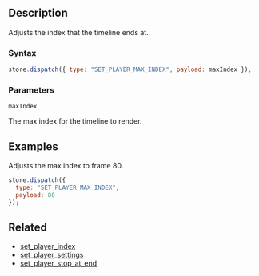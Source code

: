 ## Description

Adjusts the index that the timeline ends at.

### Syntax

```js
store.dispatch({ type: "SET_PLAYER_MAX_INDEX", payload: maxIndex });
```

### Parameters

`maxIndex`

The max index for the timeline to render.

## Examples

Adjusts the max index to frame 80.

```js
store.dispatch({
  type: "SET_PLAYER_MAX_INDEX",
  payload: 80
});
```

## Related

- [set_player_index](./set_player_index.md)
- [set_player_settings](./set_player_settings.md)
- [set_player_stop_at_end](./set_player_stop_at_end.md)
